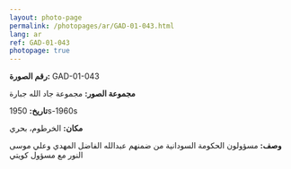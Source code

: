 ```yaml
---
layout: photo-page
permalink: /photopages/ar/GAD-01-043.html
lang: ar
ref: GAD-01-043
photopage: true
---
```


**رقم الصورة:** GAD-01-043

**مجموعة الصور:** مجموعة جاد الله جبارة

**تاريخ:** 1950s-1960s

**مكان:** الخرطوم، بحري

**وصف:** مسؤولون الحكومة السودانية من ضمنهم عبدالله الفاضل المهدي وعلي موسى النور مع مسؤول كويتي
